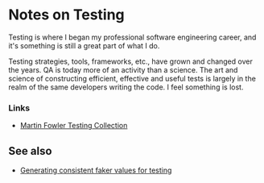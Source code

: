 # Notes on Testing

Testing is where I began my professional software engineering career, and it's something is still a great part of what I do.

Testing strategies, tools, frameworks, etc., have grown and changed over the years. QA is today more of an activity than a science. The art and science of constructing efficient, effective and useful tests is largely in the realm of the same developers writing the code. I feel something is lost.

### Links

* [Martin Fowler Testing Collection](https://martinfowler.com/testing/)

## See also

* [Generating consistent faker values for testing](../../javascript/javascript/intro/2019-08-17-generating-consistent-faker-values-for-testing.md)



